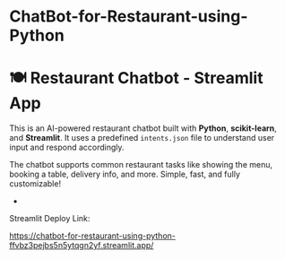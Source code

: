 # ChatBot-for-Restaurant-using-Python

# 🍽️ Restaurant Chatbot - Streamlit App

This is an AI-powered restaurant chatbot built with **Python**, **scikit-learn**, and **Streamlit**. It uses a predefined `intents.json` file to understand user input and respond accordingly.

The chatbot supports common restaurant tasks like showing the menu, booking a table, delivery info, and more. Simple, fast, and fully customizable!

-

Streamlit Deploy Link:

https://chatbot-for-restaurant-using-python-ffvbz3pejbs5n5ytqgn2yf.streamlit.app/
